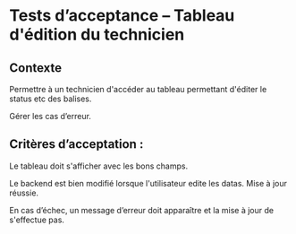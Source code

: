 # Tests d’acceptance – Tableau d'édition du technicien

## Contexte

Permettre à un technicien d'accéder au tableau permettant d'éditer le status etc des balises.

Gérer les cas d’erreur.

## Critères d’acceptation :

Le tableau doit s'afficher avec les bons champs.

Le backend est bien modifié lorsque l'utilisateur edite les datas. Mise à jour réussie.

En cas d’échec, un message d’erreur doit apparaître et la mise à jour de s'effectue pas.